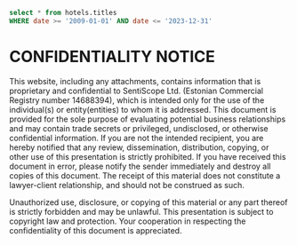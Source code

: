  ```sql titles
 select * from hotels.titles 
 WHERE date >= '2009-01-01' AND date <= '2023-12-31'
 ```

# CONFIDENTIALITY NOTICE


This website, including any attachments, contains information that is proprietary and confidential to SentiScope Ltd. (Estonian Commercial Registry number 14688394), which is intended only for the use of the individual(s) or entity(entities) to whom it is addressed. This document is provided for the sole purpose of evaluating potential business relationships and may contain trade secrets or privileged, undisclosed, or otherwise confidential information. If you are not the intended recipient, you are hereby notified that any review, dissemination, distribution, copying, or other use of this presentation is strictly prohibited. If you have received this document in error, please notify the sender immediately and destroy all copies of this document. The receipt of this material does not constitute a lawyer-client relationship, and should not be construed as such.

Unauthorized use, disclosure, or copying of this material or any part thereof is strictly forbidden and may be unlawful. This presentation is subject to copyright law and protection. Your cooperation in respecting the confidentiality of this document is appreciated. 